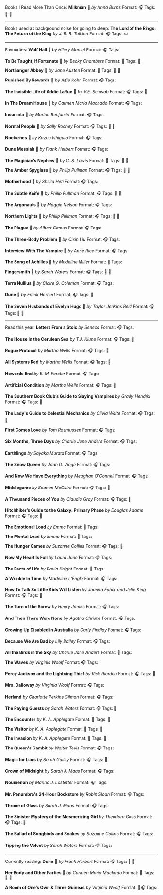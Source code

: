 Books I Read More Than Once:
**Milkman** 🌟
*by Anna Burns*
Format: 🎧
Tags: 💞 🔁

---

Books used as background noise for going to sleep:
**The Lord of the Rings: The Return of the King**
*by J. R. R. Tolkien*
Format: 🎧
Tags: 💤

---

Favourites:
**Wolf Hall** 🌟
*by Hilary Mantel*
Format: 🎧
Tags:

**To Be Taught, If Fortunate** 🌟
*by Becky Chambers*
Format: 📖
Tags: 💞

**Northanger Abbey** 🌟
*by Jane Austen*
Format: 💾
Tags: 💞 🔁

**Punished By Rewards** 🌟
*by Alfie Kohn*
Format: 🎧
Tags:

**The Invisible Life of Addie LaRue** 🌟
*by V.E. Schwab*
Format: 🎧
Tags: 💞

**In The Dream House** 🌟
*by Carmen Maria Machado*
Format: 🎧
Tags:

**Insomnia** 🌟
*by Marina Benjamin*
Format: 🎧
Tags:

**Normal People** 🌟
*by Sally Rooney*
Format: 🎧
Tags: 💞 🔁

**Nocturnes** 🌟
*by Kazuo Ishiguro*
Format: 🎧
Tags:

**Dune Messiah** 🌟
*by Frank Herbert*
Format: 🎧
Tags:

**The Magician’s Nephew** 🌟
*by C. S. Lewis*
Format: 📖
Tags: 💞 🔁

**The Amber Spyglass** 🌟
*by Philip Pullman*
Format: 🎧
Tags: 💞 🔁

**Motherhood** 🌟
*by Sheila Heti*
Format: 🎧
Tags:

**The Subtle Knife** 🌟
*by Philip Pullman*
Format: 🎧
Tags: 💞 🔁

**The Argonauts** 🌟
*by Maggie Nelson*
Format: 🎧
Tags:

**Northern Lights** 🌟
*by Philip Pullman*
Format: 🎧
Tags: 💞 🔁

**The Plague** 🌟
*by Albert Camus*
Format: 🎧
Tags:

**The Three-Body Problem** 🌟
*by Cixin Liu*
Format: 🎧
Tags:

**Interview With The Vampire** 🌟
*by Anne Rice*
Format: 🎧
Tags:

**The Song of Achilles** 🌟
*by Madeline Miller*
Format: 💾
Tags:

**Fingersmith** 🌟
*by Sarah Waters*
Format: 🎧
Tags: 💞 🔁

**Terra Nullius** 🌟
*by Claire G. Coleman*
Format: 🎧
Tags:

**Dune** 🌟
*by Frank Herbert*
Format: 🎧
Tags: 🔁

**The Seven Husbands of Evelyn Hugo** 🌟
*by Taylor Jenkins Reid*
Format: 🎧
Tags: 💞 🔁

---

Read this year:
**Letters From a Stoic**
*by Seneca*
Format: 🎧
Tags:

**The House in the Cerulean Sea**
*by T.J. Klune*
Format: 🎧
Tags: 💞

**Rogue Protocol**
*by Martha Wells*
Format: 🎧
Tags: 💞

**All Systems Red**
*by Martha Wells*
Format: 🎧
Tags: 🔁

**Howards End**
*by E. M. Forster*
Format: 🎧
Tags:

**Artificial Condition**
*by Martha Wells*
Format: 🎧
Tags: 💞

**The Southern Book Club’s Guide to Slaying Vampires**
*by Grady Hendrix*
Format: 🎧
Tags: 💞

**The Lady's Guide to Celestial Mechanics**
*by Olivia Waite*
Format: 🎧
Tags: 💞

**First Comes Love**
*by Tom Rasmussen*
Format: 🎧
Tags:

**Six Months, Three Days**
*by Charlie Jane Anders*
Format: 🎧
Tags:

**Earthlings**
*by Sayaka Murata*
Format: 🎧
Tags:

**The Snow Queen**
*by Joan D. Vinge*
Format: 🎧
Tags:

**And Now We Have Everything**
*by Meaghan O'Connell*
Format: 🎧
Tags:

**Middlegame**
*by Seanan McGuire*
Format: 🎧
Tags: 💞

**A Thousand Pieces of You**
*by Claudia Gray*
Format: 🎧
Tags: 💞

**Hitchhiker’s Guide to the Galaxy: Primary Phase**
*by Douglas Adams*
Format: 🎧
Tags: 💞

**The Emotional Load**
*by Emma*
Format: 📖
Tags:

**The Mental Load**
*by Emma*
Format: 📖
Tags:

**The Hunger Games**
*by Suzanne Collins*
Format: 🎧
Tags: 🔁

**Now My Heart Is Full**
*by Laura June*
Format: 🎧
Tags:

**The Facts of Life**
*by Paula Knight*
Format: 💾
Tags:

**A Wrinkle In Time**
*by Madeline L’Engle*
Format: 🎧
Tags:

**How To Talk So Little Kids Will Listen**
*by Joanna Faber and Julie King*
Format: 🎧
Tags: 💞

**The Turn of the Screw**
*by Henry James*
Format: 🎧
Tags:

**And Then There Were None**
*by Agatha Christie*
Format: 🎧
Tags:

**Growing Up Disabled in Australia**
*by Carly Findlay*
Format: 🎧
Tags:

**Because We Are Bad**
*by Lily Bailey*
Format: 🎧
Tags:

**All the Birds in the Sky**
*by Charlie Jane Anders*
Format: 💾
Tags:

**The Waves**
*by Virginia Woolf*
Format: 🎧
Tags:

**Percy Jackson and the Lightning Thief**
*by Rick Riordan*
Format: 🎧
Tags: 💞

**Mrs. Dalloway**
*by Virginia Woolf*
Format: 🎧
Tags:

**Herland**
*by Charlotte Perkins Gilman*
Format: 🎧
Tags:

**The Paying Guests**
*by Sarah Waters*
Format: 🎧
Tags: 💞

**The Encounter**
*by K. A. Applegate*
Format: 💾
Tags: 🔁

**The Visitor**
*by K. A. Applegate*
Format: 💾
Tags: 🔁

**The Invasion**
*by K. A. Applegate*
Format: 💾
Tags: 🔁

**The Queen's Gambit**
*by Walter Tevis*
Format: 🎧
Tags:

**Magic for Liars**
*by Sarah Gailey*
Format: 🎧
Tags: 💞

**Crown of Midnight**
*by Sarah J. Maas*
Format: 🎧
Tags:

**Noumenon**
*by Marina J. Lostetter*
Format: 🎧
Tags:

**Mr. Penumbra's 24-Hour Bookstore**
*by Robin Sloan*
Format: 🎧
Tags:

**Throne of Glass**
*by Sarah J. Maas*
Format: 🎧
Tags:

**The Sinister Mystery of the Mesmerizing Girl**
*by Theodora Goss*
Format: 🎧
Tags: 💞

**The Ballad of Songbirds and Snakes**
*by Suzanne Collins*
Format: 🎧
Tags:

**Tipping the Velvet**
*by Sarah Waters*
Format: 🎧
Tags:

---

Currently reading:
**Dune** 🌟
*by Frank Herbert*
Format: 🎧
Tags: 💞 🔁

**Her Body and Other Parties** 🌟
*by Carmen Maria Machado*
Format: 📖
Tags: 💞 🔁

**A Room of One’s Own & Three Guineas**
*by Virginia Woolf*
Format: 💾🎧
Tags:

